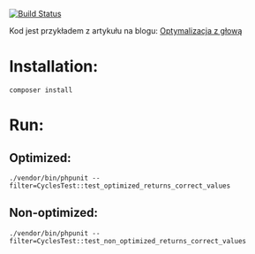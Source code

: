 [![Build Status](https://travis-ci.org/jakubthedeveloper/CyclesTest.svg?branch=master)](https://travis-ci.org/jakubthedeveloper/CyclesTest)

Kod jest przykładem z artykułu na blogu: [Optymalizacja z głową](https://programisty-dzien-powszedni.pl/optymalizacja-z-glowa/)

# Installation:

```
composer install
```

# Run:

## Optimized:

```
./vendor/bin/phpunit --filter=CyclesTest::test_optimized_returns_correct_values
```

## Non-optimized:

```
./vendor/bin/phpunit --filter=CyclesTest::test_non_optimized_returns_correct_values
```
